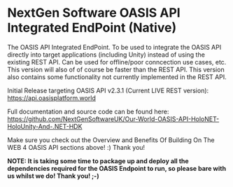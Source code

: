 ﻿# NextGen Software OASIS API Integrated EndPoint (Native)

The OASIS API Integrated EndPoint. To be used to integrate the OASIS API directly into target applications (including Unity) instead of using the existing REST API. Can be used for offline/poor conncection use cases, etc. This version will also of of course be faster than the REST API. This version also contains some functionality not currently implemented in the REST API.

Initial Release targeting OASIS API v2.3.1 (Current LIVE REST version):
https://api.oasisplatform.world

Full documentation and source code can be found here:
https://github.com/NextGenSoftwareUK/Our-World-OASIS-API-HoloNET-HoloUnity-And-.NET-HDK

Make sure you check out the Overview and Benefits Of Building On The WEB 4 OASIS API sections above! :) Thank you!

**NOTE: It is taking some time to package up and deploy all the dependencies required for the OASIS Endpoint to run, so please bare with us whilst we do! Thank you! ;-)**